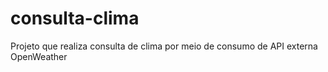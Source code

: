 # consulta-clima
Projeto que realiza consulta de clima por meio de consumo de API externa OpenWeather
